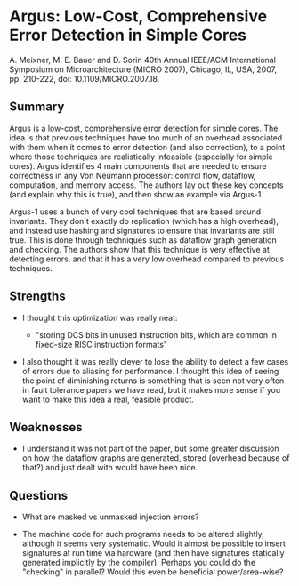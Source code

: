 # Argus: Low-Cost, Comprehensive Error Detection in Simple Cores
A. Meixner, M. E. Bauer and D. Sorin 
40th Annual IEEE/ACM International Symposium on Microarchitecture (MICRO 2007), Chicago, IL, USA, 2007, pp. 210-222, doi: 10.1109/MICRO.2007.18.




## Summary

Argus is a low-cost, comprehensive error detection for simple cores. The idea is that previous techniques have too much of an overhead associated with them when it comes to error detection (and also correction), to a point where those techniques are realistically infeasible (especially for simple cores). Argus identifies 4 main components that are needed to ensure correctness in any Von Neumann processor: control flow, dataflow, computation, and memory access. The authors lay out these key concepts (and explain why this is true), and then show an example via Argus-1.

Argus-1 uses a bunch of very cool techniques that are based around invariants. They don't exactly do replication (which has a high overhead), and instead use hashing and signatures to ensure that invariants are still true. This is done through techniques such as dataflow graph generation and checking. The authors show that this technique is very effective at detecting errors, and that it has a very low overhead compared to previous techniques.

## Strengths

- I thought this optimization was really neat:
    - "storing DCS bits in unused instruction bits, which are common in fixed-size RISC instruction formats"

- I also thought it was really clever to lose the ability to detect a few cases of errors due to aliasing for performance. I thought this idea of seeing the point of diminishing returns is something that is seen not very often in fault tolerance papers we have read, but it makes more sense if you want to make this idea a real, feasible product.

## Weaknesses

- I understand it was not part of the paper, but some greater discussion on how the dataflow graphs are generated, stored (overhead because of that?) and just dealt with would have been nice.

## Questions

- What are masked vs unmasked injection errors?

- The machine code for such programs needs to be altered slightly, although it seems very systematic. Would it almost be possible to insert signatures at run time via hardware (and then have signatures statically generated implicitly by the compiler). Perhaps you could do the "checking" in parallel? Would this even be beneficial power/area-wise?

